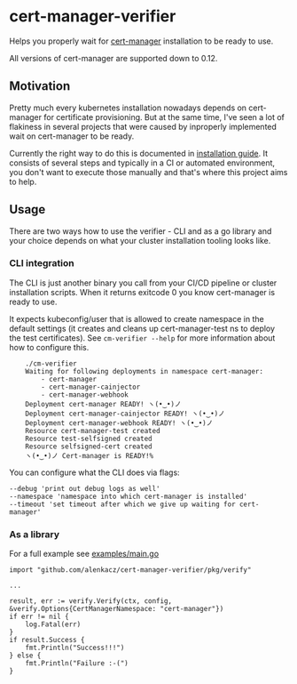 # cert-manager-verifier

Helps you properly wait for [cert-manager](https://github.com/jetstack/cert-manager) installation to be ready to use.

All versions of cert-manager are supported down to 0.12.

## Motivation

Pretty much every kubernetes installation nowadays depends on cert-manager for certificate provisioning. But at the same time, I've seen a lot of flakiness in several projects that were caused by inproperly implemented wait on cert-manager to be ready.

Currently the right way to do this is documented in [installation guide](https://cert-manager.io/docs/installation/kubernetes/#verifying-the-installation). It consists of several steps and typically in a CI or automated environment, you don't want to execute those manually and that's where this project aims to help.

## Usage

There are two ways how to use the verifier - CLI and as a go library and your choice depends on what your cluster installation tooling looks like.

### CLI integration

The CLI is just another binary you call from your CI/CD pipeline or cluster installation scripts. When it returns exitcode 0 you know cert-manager is ready to use.

It expects kubeconfig/user that is allowed to create namespace in the default settings (it creates and cleans up cert-manager-test ns to deploy the test certificates). See `cm-verifier --help` for more information about how to configure this.

```shell script
    ./cm-verifier
    Waiting for following deployments in namespace cert-manager:
    	- cert-manager
    	- cert-manager-cainjector
    	- cert-manager-webhook
    Deployment cert-manager READY! ヽ(•‿•)ノ
    Deployment cert-manager-cainjector READY! ヽ(•‿•)ノ
    Deployment cert-manager-webhook READY! ヽ(•‿•)ノ
    Resource cert-manager-test created
    Resource test-selfsigned created
    Resource selfsigned-cert created
    ヽ(•‿•)ノ Cert-manager is READY!%
```

You can configure what the CLI does via flags:
```
--debug 'print out debug logs as well'
--namespace 'namespace into which cert-manager is installed'
--timeout 'set timeout after which we give up waiting for cert-manager'
```

### As a library

For a full example see [examples/main.go](examples/main.go)

```
import "github.com/alenkacz/cert-manager-verifier/pkg/verify"

...

result, err := verify.Verify(ctx, config, &verify.Options{CertManagerNamespace: "cert-manager"})
if err != nil {
    log.Fatal(err)
}
if result.Success {
    fmt.Println("Success!!!")
} else {
    fmt.Println("Failure :-(")
}
```
